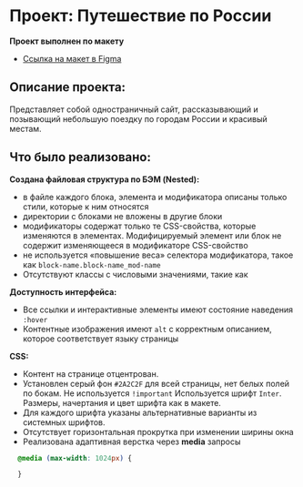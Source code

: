 # Проект: Путешествие по России

**Проект выполнен по макету**
* [Ссылка на макет в Figma](https://www.figma.com/file/5S2WSbEFL6awjVWJ0NWL8Q/Sprint-3_-Russia-_-desktop-mobile?node-id=28503%3A0)

## Описание проекта:
Представляет собой одностраничный сайт, рассказывающий и позывающий небольшую поездку по городам России и красивый местам.

## Что было реализовано:
**Создана файловая структура по БЭМ (Nested):**
  * в файле каждого блока, элемента и модификатора описаны только стили, которые к ним относятся
  * директории с блоками не вложены в другие блоки
  * модификаторы содержат только те CSS-свойства, которые изменяются в элементах. Модифицируемый
элемент или блок не содержит изменяющееся в модификаторе CSS-свойство
  * не используется «повышение веса» селектора модификатора, такое как ```block-name.block-name_mod-name```
  * Отсутствуют классы с числовыми значениями, такие как <div class="block__first block__1">

**Доступность интерфейса:**
* Все ссылки и интерактивные элементы имеют состояние наведения ```:hover```
* Контентные изображения имеют ```alt``` с корректным описанием, которое соответствует языку страницы

**CSS:**
* Контент на странице отцентрован.
* Установлен серый фон ```#2A2C2F``` для всей страницы, нет белых полей по бокам.
Не используется ```!important```
Используется шрифт ```Inter```. Размеры, начертания и цвет шрифта как в макете.
* Для каждого шрифта указаны альтернативные варианты из системных шрифтов.
* Отсутствует горизонтальная прокрутка при изменении ширины окна
* Реализована адаптивная верстка через **media** запросы
``` css
  @media (max-width: 1024px) {

  }
```

